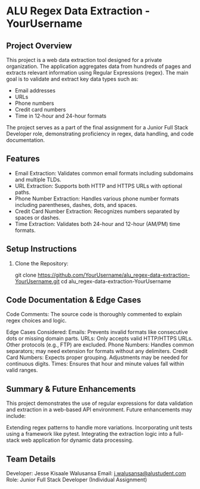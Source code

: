 # ALU Regex Data Extraction - YourUsername

## Project Overview

This project is a web data extraction tool designed for a private organization. The application aggregates data from hundreds of pages and extracts relevant information using Regular Expressions (regex). The main goal is to validate and extract key data types such as:
- Email addresses
- URLs
- Phone numbers
- Credit card numbers
- Time in 12-hour and 24-hour formats

The project serves as a part of the final assignment for a Junior Full Stack Developer role, demonstrating proficiency in regex, data handling, and code documentation.

## Features

- Email Extraction: Validates common email formats including subdomains and multiple TLDs.
- URL Extraction: Supports both HTTP and HTTPS URLs with optional paths.
- Phone Number Extraction: Handles various phone number formats including parentheses, dashes, dots, and spaces.
- Credit Card Number Extraction: Recognizes numbers separated by spaces or dashes.
- Time Extraction: Validates both 24-hour and 12-hour (AM/PM) time formats.

## Setup Instructions

1. Clone the Repository:
   
   git clone https://github.com/YourUsername/alu_regex-data-extraction-YourUsername.git
   cd alu_regex-data-extraction-YourUsername

## Code Documentation & Edge Cases
Code Comments: The source code is thoroughly commented to explain regex choices and logic.

Edge Cases Considered:
Emails: Prevents invalid formats like consecutive dots or missing domain parts.
URLs: Only accepts valid HTTP/HTTPS URLs. Other protocols (e.g., FTP) are excluded.
Phone Numbers: Handles common separators; may need extension for formats without any delimiters.
Credit Card Numbers: Expects proper grouping. Adjustments may be needed for continuous digits.
Times: Ensures that hour and minute values fall within valid ranges.

## Summary & Future Enhancements
This project demonstrates the use of regular expressions for data validation and extraction in a web-based API environment. Future enhancements may include:

Extending regex patterns to handle more variations.
Incorporating unit tests using a framework like pytest.
Integrating the extraction logic into a full-stack web application for dynamic data processing.

## Team Details
Developer: Jesse Kisaale Walusansa
Email: j.walusansa@alustudent.com
Role: Junior Full Stack Developer (Individual Assignment)
